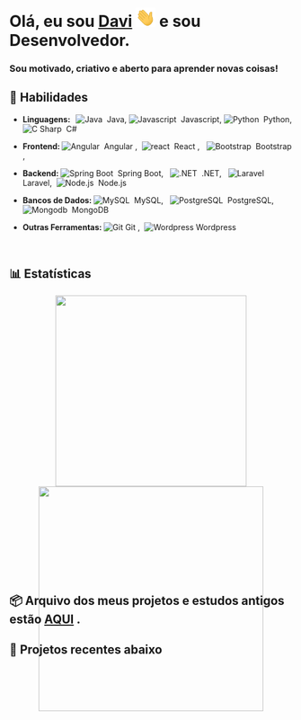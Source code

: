 #  Olá, eu sou [Davi][webpt] <img src="https://raw.githubusercontent.com/ABSphreak/ABSphreak/master/gifs/Hi.gif" width="35px"> e sou Desenvolvedor.

### Sou motivado, criativo e aberto para aprender novas coisas!

## :wrench: Habilidades

<ul>
<li>
<strong>
  <p><span style={color:'orange'} >Linguagens: &nbsp;</span>
</strong>
<img alt="Java" width="36px" src="https://raw.githubusercontent.com/d1av/d1av/main/images/java.png" /> &nbsp;Java,
<img alt="Javascript" width="29px" src="https://raw.githubusercontent.com/d1av/d1av/main/images/javascript.png" /> &nbsp;Javascript,
<img alt="Python" width="36px" src="https://raw.githubusercontent.com/d1av/d1av/main/images/python.png" /> &nbsp;Python,
<img alt="C Sharp" width="36px" src="https://raw.githubusercontent.com/d1av/d1av/main/images/c.png" /> &nbsp;C#


</p>
</li>
<li>

<p>
<strong>
Frontend:
</strong>
<img alt="Angular" width="26px" src="https://raw.githubusercontent.com/d1av/d1av/main/images/angular.png" />&nbsp; Angular ,&nbsp; 
<img alt="react" width="26px" src="https://raw.githubusercontent.com/d1av/d1av/main/images/react.png" />&nbsp; React , &nbsp;
<img alt="Bootstrap" width="36px" src="https://raw.githubusercontent.com/d1av/d1av/main/images/bootstrap.png" />&nbsp; Bootstrap ,&nbsp; 
</p>
</li>
<li>
    <p>
    <strong>
Backend:
      </strong>
        <img alt="Spring Boot" width="56px" src="https://raw.githubusercontent.com/d1av/d1av/main/images/sprboot.png" />&nbsp; Spring Boot, &nbsp;
        <img alt=".NET" width="86px" src="https://raw.githubusercontent.com/d1av/d1av/main/images/netcore.png" />&nbsp; .NET, &nbsp;
        <img alt="Laravel" width="76px" src="https://raw.githubusercontent.com/d1av/d1av/main/images/laravel.png" />&nbsp; Laravel,&nbsp;
        <img alt="Node.js" width="26px" src="https://raw.githubusercontent.com/d1av/d1av/main/images/nodejs.png" />&nbsp; Node.js&nbsp;        
    </p>
</li>

<li>
    <p>
       <strong>
       Bancos de Dados:
       </strong>      
        <img alt="MySQL" width="26px" src="https://raw.githubusercontent.com/d1av/d1av/main/images/mySQL2.png" />&nbsp; MySQL, &nbsp;   
        <img alt="PostgreSQL" width="26px" src="https://raw.githubusercontent.com/d1av/d1av/main/images/postgresSQL.png" />&nbsp; PostgreSQL, &nbsp;
        <img alt="Mongodb" width="26px" src="https://raw.githubusercontent.com/d1av/d1av/main/images/mongodb.png" />&nbsp; MongoDB &nbsp;
    </p>
</li>

<li>
  <p>
  <strong>
Outras Ferramentas:
  </strong>
      <img alt="Git" width="26px" src="https://raw.githubusercontent.com/d1av/d1av/main/images/git.png" /> Git ,&nbsp; 
      <img alt="Wordpress" width="26px" src="https://raw.githubusercontent.com/d1av/d1av/main/images/wordpress.png" /> Wordpress
  
  </p>
</li>
</ul>

<br />

## 📊 Estatísticas

  <div align="center" style="height:500px;margin:0" >
  <img align="center" width="340px" height="340px" src="https://github-readme-stats.vercel.app/api/top-langs/?username=d1av&hide_border=true&langs_count=8&theme=radical&layout=compact" />
  <img align="center" width="400px" height="400px" src="https://github-readme-streak-stats.herokuapp.com?user=d1av&theme=radical&hide_border=true&date_format=j%20M%5B%20Y%5D" />
  </div>

## :package: Arquivo dos meus projetos e estudos antigos estão [AQUI][archive] .

## 📱 Projetos recentes abaixo

</div>

[webpt]: https://d1av.github.io/
[archive]: https://github.com/Davi-Archive
[weben]: https://portfolio-davi.vercel.app/
